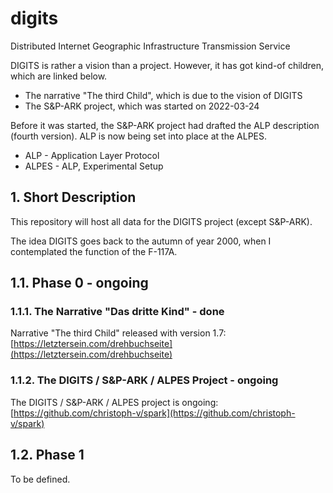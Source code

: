 # digits
Distributed Internet Geographic Infrastructure Transmission Service

DIGITS is rather a vision than a project. However, it has got kind-of children,
which are linked below.

- The narrative "The third Child", which is due to the vision of DIGITS
- The S&P-ARK project, which was started on 2022-03-24

Before it was started, the S&P-ARK project had drafted the ALP description
(fourth version). ALP is now being set into place at the ALPES.

- ALP - Application Layer Protocol
- ALPES - ALP, Experimental Setup

## 1. Short Description

This repository will host all data for the DIGITS project (except S&P-ARK).

The idea DIGITS goes back to the autumn of year 2000, when I
contemplated the function of the F-117A.

## 1.1. Phase 0 - ongoing

### 1.1.1. The Narrative "Das dritte Kind" - done

Narrative "The third Child" released with version 1.7:
[https://letztersein.com/drehbuchseite](https://letztersein.com/drehbuchseite)

### 1.1.2. The DIGITS / S&P-ARK / ALPES Project - ongoing

The DIGITS / S&P-ARK / ALPES project is ongoing:
[https://github.com/christoph-v/spark](https://github.com/christoph-v/spark)

## 1.2. Phase 1

To be defined.
